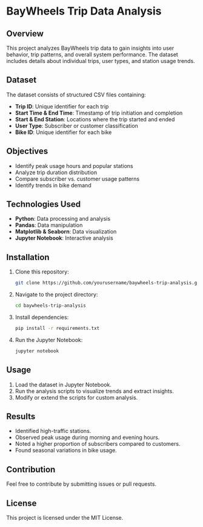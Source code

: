 # BayWheels Trip Data Analysis

## Overview
This project analyzes BayWheels trip data to gain insights into user behavior, trip patterns, and overall system performance. The dataset includes details about individual trips, user types, and station usage trends.

## Dataset
The dataset consists of structured CSV files containing:
- **Trip ID**: Unique identifier for each trip
- **Start Time & End Time**: Timestamp of trip initiation and completion
- **Start & End Station**: Locations where the trip started and ended
- **User Type**: Subscriber or customer classification
- **Bike ID**: Unique identifier for each bike

## Objectives
- Identify peak usage hours and popular stations
- Analyze trip duration distribution
- Compare subscriber vs. customer usage patterns
- Identify trends in bike demand

## Technologies Used
- **Python**: Data processing and analysis
- **Pandas**: Data manipulation
- **Matplotlib & Seaborn**: Data visualization
- **Jupyter Notebook**: Interactive analysis

## Installation
1. Clone this repository:
   ```sh
   git clone https://github.com/yourusername/baywheels-trip-analysis.git
   ```
2. Navigate to the project directory:
   ```sh
   cd baywheels-trip-analysis
   ```
3. Install dependencies:
   ```sh
   pip install -r requirements.txt
   ```
4. Run the Jupyter Notebook:
   ```sh
   jupyter notebook
   ```

## Usage
1. Load the dataset in Jupyter Notebook.
2. Run the analysis scripts to visualize trends and extract insights.
3. Modify or extend the scripts for custom analysis.

## Results
- Identified high-traffic stations.
- Observed peak usage during morning and evening hours.
- Noted a higher proportion of subscribers compared to customers.
- Found seasonal variations in bike usage.

## Contribution
Feel free to contribute by submitting issues or pull requests.

## License
This project is licensed under the MIT License.

